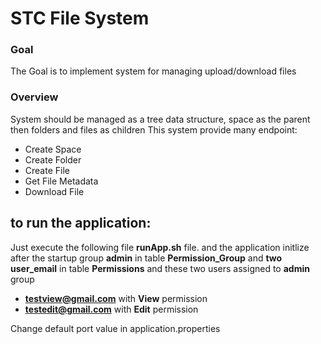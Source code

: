 #  STC File System


### Goal

The Goal is to implement system for managing upload/download files

### Overview

System should be managed as a tree data structure, space as the parent then folders and files as
children
This system provide many endpoint:
- Create Space
- Create Folder
- Create File
- Get File Metadata
- Download File 

## to run the application:
Just execute the following file **runApp.sh** file. and the application initlize after the startup group **admin** 
in table **Permission_Group** and **two user_email** in table **Permissions**  and these two users assigned to **admin** group
   * **testview@gmail.com** with  **View** permission 
   * **testedit@gmail.com** with  **Edit** permission 







Change default port value in application.properties


